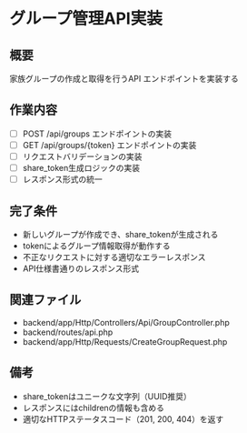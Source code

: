 # グループ管理API実装

## 概要
家族グループの作成と取得を行うAPI エンドポイントを実装する

## 作業内容
- [ ] POST /api/groups エンドポイントの実装
- [ ] GET /api/groups/{token} エンドポイントの実装
- [ ] リクエストバリデーションの実装
- [ ] share_token生成ロジックの実装
- [ ] レスポンス形式の統一

## 完了条件
- 新しいグループが作成でき、share_tokenが生成される
- tokenによるグループ情報取得が動作する
- 不正なリクエストに対する適切なエラーレスポンス
- API仕様書通りのレスポンス形式

## 関連ファイル
- backend/app/Http/Controllers/Api/GroupController.php
- backend/routes/api.php
- backend/app/Http/Requests/CreateGroupRequest.php

## 備考
- share_tokenはユニークな文字列（UUID推奨）
- レスポンスにはchildrenの情報も含める
- 適切なHTTPステータスコード（201, 200, 404）を返す